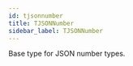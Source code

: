 ```yaml
---
id: tjsonnumber
title: TJSONNumber
sidebar_label: TJSONNumber
---
```


Base type for JSON number types.


